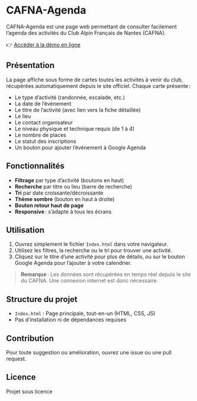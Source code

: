 # CAFNA-Agenda
CAFNA-Agenda est une page web permettant de consulter facilement l’agenda des activités du Club Alpin Français de Nantes (CAFNA).

👉 [Accéder à la démo en ligne](teo-test.github.io/CAFNA-Agenda/index.html)

## Présentation

La page affiche sous forme de cartes toutes les activités à venir du club, récupérées automatiquement depuis le site officiel. Chaque carte présente :

- Le type d’activité (randonnée, escalade, etc.)
- La date de l’événement
- Le titre de l’activité (avec lien vers la fiche détaillée)
- Le lieu
- Le contact organisateur
- Le niveau physique et technique requis (de 1 à 4)
- Le nombre de places
- Le statut des inscriptions
- Un bouton pour ajouter l’événement à Google Agenda

## Fonctionnalités

- **Filtrage** par type d’activité (boutons en haut)
- **Recherche** par titre ou lieu (barre de recherche)
- **Tri** par date croissante/décroissante
- **Thème sombre** (bouton en haut à droite)
- **Bouton retour haut de page**
- **Responsive** : s’adapte à tous les écrans

## Utilisation

1. Ouvrez simplement le fichier `Index.html` dans votre navigateur.
2. Utilisez les filtres, la recherche ou le tri pour trouver une activité.
3. Cliquez sur le titre d’une activité pour plus de détails, ou sur le bouton Google Agenda pour l’ajouter à votre calendrier.

> **Remarque** : Les données sont récupérées en temps réel depuis le site du CAFNA. Une connexion internet est donc nécessaire.

## Structure du projet

- `Index.html` : Page principale, tout-en-un (HTML, CSS, JS)
- Pas d’installation ni de dépendances requises

## Contribution

Pour toute suggestion ou amélioration, ouvrez une issue ou une pull request.

## Licence

Projet sous licence
